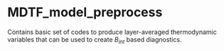 # MDTF_model_preprocess


Contains basic set of codes to produce layer-averaged thermodynamic variables that can be used to create $B_{int}$ based diagnostics.
